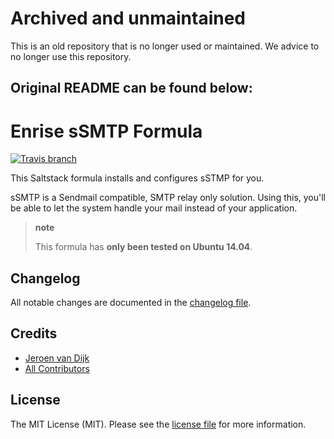 # Archived and unmaintained

This is an old repository that is no longer used or maintained. We advice to no longer use this repository.

## Original README can be found below:

# Enrise sSMTP Formula

[![Travis branch](https://img.shields.io/travis/Enrise/ssmtp-formula/master.svg?style=flat-square)](https://travis-ci.org/Enrise/ssmtp-formula)

This Saltstack formula installs and configures sSTMP for you.

sSMTP is a Sendmail compatible, SMTP relay only solution.
Using this, you'll be able to let the system handle your mail
instead of your application.

> **note**
>
> This formula has **only been tested on Ubuntu 14.04**.

## Changelog

All notable changes are documented in the [changelog file](CHANGELOG.md).

## Credits

- [Jeroen van Dijk](https://github.com/jvandijk)
- [All Contributors](../../contributors)

## License

The MIT License (MIT). Please see the [license file](LICENSE) for more information.
